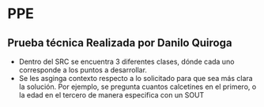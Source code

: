 # PPE

## Prueba técnica Realizada por Danilo Quiroga 



<ul>
<li>Dentro del SRC se encuentra 3 diferentes clases, dónde cada uno corresponde a los puntos a desarrollar.</li>

<li>Se les asginga contexto respecto a lo solicitado para que sea más clara la solución.
Por ejemplo, se pregunta cuantos calcetines en el primero, o la edad en el tercero de manera especifica con un SOUT</li>
</ul>
